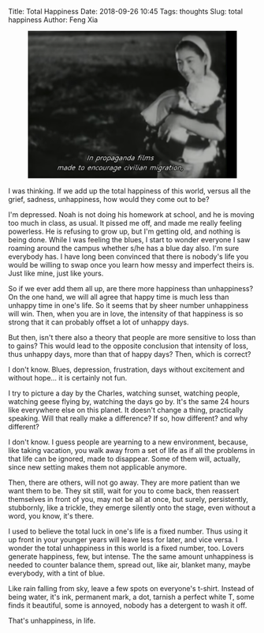 Title: Total Happiness
Date: 2018-09-26 10:45
Tags: thoughts
Slug: total happiness
Author: Feng Xia

<figure class="col s12">
  <img src="images/japanese%20manchuko%20immigrant.png"/>
</figure>


I was thinking. If we add up the total happiness of this world, versus
all the grief, sadness, unhappiness, how would they come out to be?

I'm depressed. Noah is not doing his homework at school, and he is
moving too much in class, as usual. It pissed me off, and made me
really feeling powerless. He is refusing to grow up, but I'm getting
old, and nothing is being done. While I was feeling the blues, I start
to wonder everyone I saw roaming around the campus whether s/he has a
blue day also. I'm sure everybody has. I have long been convinced that
there is nobody's life you would be willing to swap once you learn how
messy and imperfect theirs is. Just like mine, just like yours.

So if we ever add them all up, are there more happiness than
unhappiness? On the one hand, we will all agree that happy time is
much less than unhappy time in one's life. So it seems that by sheer
number unhappiness will win. Then, when you are in love, the intensity
of that happiness is so strong that it can probably offset a lot of
unhappy days.

But then, isn't there also a theory that people are more sensitive to
loss than to gains? This would lead to the opposite conclusion that
intensity of loss, thus unhappy days, more than that of happy days?
Then, which is correct?

I don't know. Blues, depression, frustration, days without excitement
and without hope... it is certainly not fun.

I try to picture a day by the Charles, watching sunset, watching
people, watching geese flying by, watching the days go by. It's the
same 24 hours like everywhere else on this planet. It doesn't change a
thing, practically speaking. Will that really make a difference? If
so, how different? and why different?

I don't know. I guess people are yearning to a new environment,
because, like taking vacation, you walk away from a set of life as if
all the problems in that life can be ignored, made to disappear. Some of
them will, actually, since new setting makes them not applicable
anymore.

Then, there are others, will not go away. They are more patient than
we want them to be. They sit still, wait for you to come back, then
reassert themselves in front of you, may not be all at once, but
surely, persistently, stubbornly, like a trickle, they emerge silently
onto the stage, even without a word, you know, it's there.

I used to believe the total luck in one's life is a fixed number. Thus
using it up front in your younger years will leave less for later, and
vice versa. I wonder the total unhappiness in this world is a fixed
number, too. Lovers generate happiness, few, but intense. The the same
amount unhappiness is needed to counter balance them, spread out, like
air, blanket many, maybe everybody, with a tint of blue.

Like rain falling from sky, leave a few spots on everyone's
t-shirt. Instead of being water, it's ink, permanent mark, a dot,
tarnish a perfect white T, some finds it beautiful, some is
annoyed, nobody has a detergent to wash it off.

That's unhappiness, in life.
